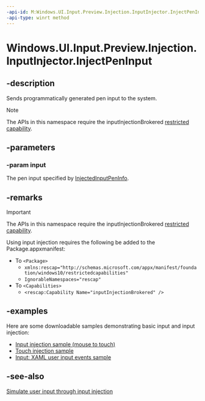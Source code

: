 ```yaml
---
-api-id: M:Windows.UI.Input.Preview.Injection.InputInjector.InjectPenInput(Windows.UI.Input.Preview.Injection.InjectedInputPenInfo)
-api-type: winrt method
---
```


<!-- Method syntax
public void InjectPenInput(Windows.UI.Input.Preview.Injection.InjectedInputPenInfo input)
-->

# Windows.UI.Input.Preview.Injection.InputInjector.InjectPenInput

## -description

Sends programmatically generated pen input to the system.

> [!NOTE]
> The APIs in this namespace require the inputInjectionBrokered [restricted capability](/windows/uwp/packaging/app-capability-declarations#restricted-capabilities).

## -parameters

### -param input

The pen input specified by [InjectedInputPenInfo](injectedinputpeninfo.md).

## -remarks

> [!Important]
> The APIs in this namespace require the inputInjectionBrokered [restricted capability](/windows/uwp/packaging/app-capability-declarations#restricted-capabilities).

Using input injection requires the following be added to the Package.appxmanifest:

- To `<Package>`
    - `xmlns:rescap="http://schemas.microsoft.com/appx/manifest/foundation/windows10/restrictedcapabilities"`
    - `IgnorableNamespaces="rescap"`
- To `<Capabilities>`
    - `<rescap:Capability Name="inputInjectionBrokered" />`

## -examples

Here are some downloadable samples demonstrating basic input and input injection:

- [Input injection sample (mouse to touch)](https://github.com/MicrosoftDocs/windows-topic-specific-samples/archive/uwp-input-injection-mouse-to-touch.zip)
- [Touch injection sample](https://github.com/microsoftarchive/msdn-code-gallery-microsoft/tree/411c271e537727d737a53fa2cbe99eaecac00cc0/Official%20Windows%20Platform%20Sample/Input%20Touch%20injection%20sample)
- [Input: XAML user input events sample](https://github.com/microsoftarchive/msdn-code-gallery-microsoft/tree/411c271e537727d737a53fa2cbe99eaecac00cc0/Official%20Windows%20Platform%20Sample/Input%20XAML%20user%20input%20events%20sample)

## -see-also

[Simulate user input through input injection](/windows/uwp/design/input/input-injection)
